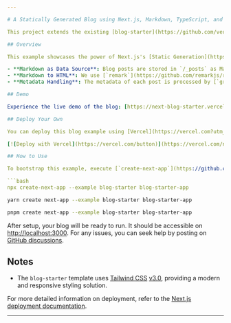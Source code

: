 ```yaml
---

# A Statically Generated Blog using Next.js, Markdown, TypeScript, and Tailwind CSS

This project extends the existing [blog-starter](https://github.com/vercel/next.js/tree/canary/examples/blog-starter) by incorporating TypeScript, offering type safety and an improved development experience.

## Overview

This example showcases the power of Next.js's [Static Generation](https://nextjs.org/docs/basic-features/pages) feature, utilizing Markdown files as the data source for blog posts. 

- **Markdown as Data Source**: Blog posts are stored in `/_posts` as Markdown files. Each new Markdown file in this directory becomes a new blog post.
- **Markdown to HTML**: We use [`remark`](https://github.com/remarkjs/remark) and [`remark-html`](https://github.com/remarkjs/remark-html) to convert Markdown files into HTML strings, which are then passed as props to the page.
- **Metadata Handling**: The metadata of each post is processed by [`gray-matter`](https://github.com/jonschlinkert/gray-matter), making it easy to extract front matter from the posts and send it as props to the page.

## Demo

Experience the live demo of the blog: [https://next-blog-starter.vercel.app/](https://next-blog-starter.vercel.app/)

## Deploy Your Own

You can deploy this blog example using [Vercel](https://vercel.com?utm_source=github&utm_medium=readme&utm_campaign=next-example), or preview it live on [StackBlitz](https://stackblitz.com/github/vercel/next.js/tree/canary/examples/blog-starter):

[![Deploy with Vercel](https://vercel.com/button)](https://vercel.com/new/clone?repository-url=https://github.com/vercel/next.js/tree/canary/examples/blog-starter&project-name=blog-starter&repository-name=blog-starter)

## How to Use

To bootstrap this example, execute [`create-next-app`](https://github.com/vercel/next.js/tree/canary/packages/create-next-app) with npm, Yarn, or pnpm:

```bash
npx create-next-app --example blog-starter blog-starter-app
```
```bash
yarn create next-app --example blog-starter blog-starter-app
```
```bash
pnpm create next-app --example blog-starter blog-starter-app
```

After setup, your blog will be ready to run. It should be accessible on [http://localhost:3000](http://localhost:3000). For any issues, you can seek help by posting on [GitHub discussions](https://github.com/vercel/next.js/discussions).

## Notes

- The `blog-starter` template uses [Tailwind CSS](https://tailwindcss.com) [v3.0](https://tailwindcss.com/blog/tailwindcss-v3), providing a modern and responsive styling solution.

For more detailed information on deployment, refer to the [Next.js deployment documentation](https://nextjs.org/docs/deployment).

---
```

